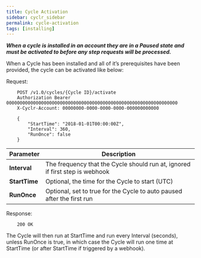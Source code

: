 ```yaml
---
title: Cycle Activation
sidebar: cyclr_sidebar
permalink: cycle-activation
tags: [installing]
---
```


_**When a cycle is installed in an account they are in a Paused state and must be activated to before any step requests will be processed.**_

When a Cycle has been installed and all of it’s prerequisites have been provided, the cycle can be activated like below:

Request:

````http
    POST /v1.0/cycles/{Cycle ID}/activate
    Authorization Bearer 0000000000000000000000000000000000000000000000000000000000000000
    X-Cyclr-Account: 00000000-0000-0000-0000-000000000000

    {
        "StartTime": "2018-01-01T00:00:00Z",
        "Interval": 360,
        "RunOnce": false
    }
````

| Parameter | Description |
| --- | --- |
| **Interval** | The frequency that the Cycle should run at, ignored if first step is webhook |
| **StartTime** | Optional, the time for the Cycle to start (UTC) |
| **RunOnce** | Optional, set to true for the Cycle to auto paused after the first run |

Response:

```http
    200 OK
```

The Cycle will then run at StartTime and run every Interval (seconds), unless RunOnce is true, in which case the Cycle will run one time at StartTime (or after StartTime if triggered by a webhook).